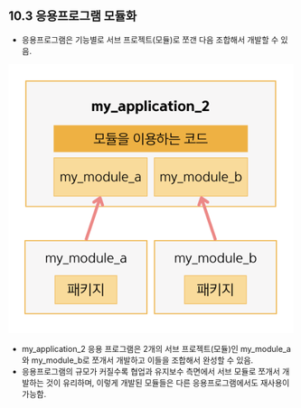## 10.3 응용프로그램 모듈화
- 응용프로그램은 기능별로 서브 프로젝트(모듈)로 쪼갠 다음 조합해서 개발할 수 있음.

![img.png](img/응용프로그램_모듈화.png)
- my_application_2 응용 프로그램은 2개의 서브 프로젝트(모듈)인 my_module_a와 my_module_b로 쪼개서 개발하고
이들을 조합해서 완성할 수 있음.
- 응용프로그램의 규모가 커질수록 협업과 유지보수 측면에서 서브 모듈로 쪼개서 개발하는 것이 유리하며, 이렇게 개발된 모듈들은 다른 응용프로그램에서도 재사용이 가능함.
